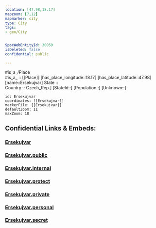 ```yaml
---
location: [47.98,18.17] 
mapzoom: [7,12] 
mapmarker: city 
type: City
tags:
- geo/City


SpocWebEntityId: 30059
isDeleted: false
confidential: public

---
```

#is_a_/Place  
#is_a_ :: [[Place]] 
[has_place_longitude::18.17] 
[has_place_latitude::47.98] 
[name::Ersekujvar] 
State ::  
Country :: Czech_Rep.] 
[StateId::] 
[Population::] 
[Unknown::] 


```leaflet
id: Ersekujvar
coordinates: [[Ersekujvar]] 
markerFile: [[Ersekujvar]] 
defaultZoom: 11 
maxZoom: 18
```


## Confidential Links & Embeds: 

### [Ersekujvar](/_Standards/Earth/Continent/Europe/Europe~Central/Slovakia/Regions~Slovakia/Nitriansky/City/Ersekujvar.md) 

### [Ersekujvar.public](/_public/Earth/Continent/Europe/Europe~Central/Slovakia/Regions~Slovakia/Nitriansky/City/Ersekujvar.public.md) 

### [Ersekujvar.internal](/_internal/Earth/Continent/Europe/Europe~Central/Slovakia/Regions~Slovakia/Nitriansky/City/Ersekujvar.internal.md) 

### [Ersekujvar.protect](/_protect/Earth/Continent/Europe/Europe~Central/Slovakia/Regions~Slovakia/Nitriansky/City/Ersekujvar.protect.md) 

### [Ersekujvar.private](/_private/Earth/Continent/Europe/Europe~Central/Slovakia/Regions~Slovakia/Nitriansky/City/Ersekujvar.private.md) 

### [Ersekujvar.personal](/_personal/Earth/Continent/Europe/Europe~Central/Slovakia/Regions~Slovakia/Nitriansky/City/Ersekujvar.personal.md) 

### [Ersekujvar.secret](/_secret/Earth/Continent/Europe/Europe~Central/Slovakia/Regions~Slovakia/Nitriansky/City/Ersekujvar.secret.md)


